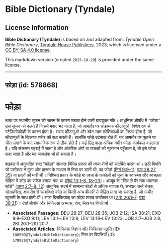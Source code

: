 # Bible Dictionary (Tyndale)

## License Information

**Bible Dictionary (Tyndale)** is based on and adapted from: _Tyndale Open Bible Dictionary_, [Tyndale House Publishers](https://tyndaleopenresources.com/), 2023, which is licensed under a [CC BY-SA 4.0 license](https://creativecommons.org/licenses/by-sa/4.0/legalcode.en).

This markdown version (created `2025-10-20`) is provided under the same license.



--------------------------------

## फोड़ा (id: 578868)

फोड़ा
=====

त्वचा पर स्थानीय सूजन की जलन के कारण उत्पन्न होने वाली घावयुक्त गाँठ। आधुनिक औषधि में "फोड़ा" उस सूजन को कहते हैं जिसमें मवाद भर जाता है, जो आमतौर पर संक्रामक कीटाणुओं, विशेष रूप से स्टैफिलोकोकी के कारण होता है। मवाद कीटाणुओं और श्वेत रक्त कोशिकाओं का मिश्रण होता है, जो कीटाणुओं के खिलाफ शरीर की रक्षा करती हैं। हालाँकि फोड़े दर्दनाक होते हैं, यह आमतौर पर फूटने या चीरा लगाने के बाद स्वाभाविक रूप से ठीक होते हैं। कई छिद्र वाला अधिक गंभीर फोड़ा कार्बंकल कहलाता है। यदि संक्रमण गहराई में जाता है और आंतरिक अंगों या ऊतकों को नुकसान पहुँचाता है, तो इसे फोड़ा कहा जाता है और यह जानलेवा भी हो सकता है।

बाइबल में अनुवादित शब्द "फोड़ा" संभवतः विभिन्न प्रकार की त्वचा रोगों को संदर्भित करता था। छठी विपत्ति जो परमेश्वर ने मूसा और हारून के माध्यम से मिस्र पर डाली थी, वह फोड़ों ([निर्ग 9:9–11](https://ref.ly/Exod9:9-Exod9:11); [व्यव 28:27, 35](https://ref.ly/Deut28:27,Deut28:35)) या छालों की मारी थी। निश्चित प्रकार के फोड़े या त्वचा के फफोलों को मूसा के स्वास्थ्य और स्वच्छता संहिता में कोढ़ का संकेत बताया गया था ([लैव्य 13:1–8, 18–23](https://ref.ly/Lev13:1-Lev13:8,Lev13:18-Lev13:23))। अय्यूब के "सिर से पैर तक भयानक फोड़े" ([अय्यू 2:7–8, 12](https://ref.ly/Job2:7-Job2:8,Job2:12)) आधुनिक संदर्भ में सामान्य फोड़ों से अधिक व्यापक थे; संभवतः उन्हें चेचक, सोरायसिस, क्षय रोग से सम्बन्धित कोढ़ या किसी अन्य बीमारी से पीड़ित माना जा सकता है, जो गम्भीर खुजली के साथ होती थी। राजा हिजकिय्याह का फोड़ा शायद कार्बंकल था ([2 रा 20:1–7](https://ref.ly/2Kgs20:1-2Kgs20:7); [यशा 38:21](https://ref.ly/Isa38:21))। *देखें* औषधि और चिकित्सा अभ्यास; रोग; मिस्र पर विपत्तियाँ।

* **Associated Passages:** DEU 28:27; DEU 28:35; JOB 2:12; ISA 38:21; EXO 9:9–EXO 9:11; LEV 13:1–LEV 13:8; LEV 13:18–LEV 13:23; JOB 2:7–JOB 2:8; 2KI 20:1–2KI 20:7
* **Associated Articles:** चिकित्सा विज्ञान और चिकित्सा पद्धति (ID: `180509@TyndaleBibleDictionary`); मिस्र पर विपत्तियाँ (ID: `578926@TyndaleBibleDictionary`)

